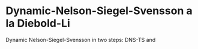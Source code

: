 # Dynamic-Nelson-Siegel-Svensson a la Diebold-Li
Dynamic Nelson-Siegel-Svensson in two steps: DNS-TS and 
